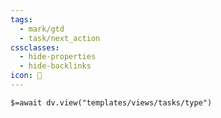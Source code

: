 ```yaml
---
tags:
  - mark/gtd
  - task/next_action
cssclasses:
  - hide-properties
  - hide-backlinks
icon: 🚀
---
```


`$=await dv.view("templates/views/tasks/type")`
